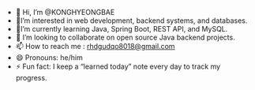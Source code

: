 - 👋 Hi, I’m @KONGHYEONGBAE
- 👀I’m interested in web development, backend systems, and databases.
- 🌱I’m currently learning Java, Spring Boot, REST API, and MySQL.  
- 💞️ I’m looking to collaborate on open source Java backend projects.
- 📫 How to reach me : rhdgudqo8018@gmail.com
- 😄 Pronouns: he/him
- ⚡ Fun fact: I keep a “learned today” note every day to track my progress.

<!---
GONGHYEONGBAE/GONGHYEONGBAE is a ✨ special ✨ repository because its `README.md` (this file) appears on your GitHub profile.
You can click the Preview link to take a look at your changes.
--->
